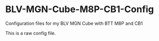 # BLV-MGN-Cube-M8P-CB1-Config
Configuration files for my BLV MGN Cube with BTT M8P and CB1

This is a raw config file.

